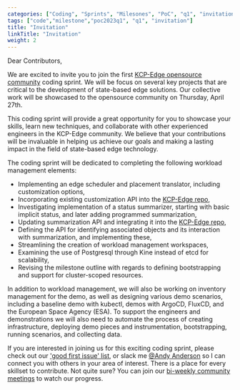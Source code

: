 ```yaml
---
categories: ["Coding", "Sprints", "Milesones", "PoC", "q1", "invitation"]
tags: ["code","milestone","poc2023q1", "q1", "invitation"] 
title: "Invitation"
linkTitle: "Invitation"
weight: 2
---
```


Dear Contributors,

We are excited to invite you to join the first [KCP-Edge opensource community](https://github.com/kcp-dev/edge-mc) coding sprint. We will be focus on several key projects that are critical to the development of state-based edge solutions. Our collective work will be showcased to the opensource community on Thursday, April 27th.

This coding sprint will provide a great opportunity for you to showcase your skills, learn new techniques, and collaborate with other experienced engineers in the KCP-Edge community. We believe that your contributions will be invaluable in helping us achieve our goals and making a lasting impact in the field of state-based edge technology.

The coding sprint will be dedicated to completing the following workload management elements:

- Implementing an edge scheduler and placement translator, including customization options,
- Incorporating existing customization API into the [KCP-Edge repo](https://github.com/kcp-dev/edge-mc),
- Investigating implementation of a status summarizer, starting with basic implicit status, and later adding programmed summarization,
- Updating summarization API and integrating it into the [KCP-Edge repo](https://github.com/kcp-dev/edge-mc),
- Defining the API for identifying associated objects and its interaction with summarization, and implementing these,
- Streamlining the creation of workload management workspaces,
- Examining the use of Postgresql through Kine instead of etcd for scalability,
- Revising the milestone outline with regards to defining bootstrapping and support for cluster-scoped resources.

In addition to workload management, we will also be working on inventory management for the demo, as well as designing various demo scenarios, including a baseline demo with kubectl, demos with ArgoCD, FluxCD, and the European Space Agency (ESA). To support the engineers and demonstrations we will also need to automate the process of creating infrastructure, deploying demo pieces and instrumentation, bootstrapping, running scenarios, and collecting data.

If you are interested in joining us for this exciting coding sprint, please check out our ['good first issue' list](https://github.com/kcp-dev/edge-mc/issues?q=is%3Aissue+is%3Aopen+label%3A%22good+first+issue%22), or slack me [@Andy Anderson](https://kubernetes.slack.com/team/U0462LN24QJ) so I can connect you with others in your area of interest.  There is a place for every skillset to contribute. Not quite sure?  You can join our [bi-weekly community meetings](https://calendar.google.com/calendar/embed?src=ujjomvk4fa9fgdaem32afgl7g0%40group.calendar.google.com) to watch our progress.
